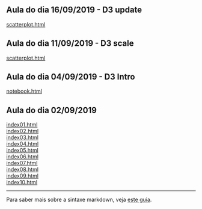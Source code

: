 ## Aula do dia 16/09/2019 - D3 update
[scatterplot.html](d3_update/scatterplot.html)<br>

## Aula do dia 11/09/2019 - D3 scale
[scatterplot.html](d3_scale/scatterplot.html)<br>

## Aula do dia 04/09/2019 - D3 Intro
[notebook.html](d3_intro/notebook.html)<br>

## Aula do dia 02/09/2019

[index01.html](basic/index01.html)<br>
[index02.html](basic/index02.html)<br>
[index03.html](basic/index03.html)<br>
[index04.html](basic/index04.html)<br>
[index05.html](basic/index05.html)<br>
[index06.html](basic/index06.html)<br>
[index07.html](basic/index07.html)<br>
[index08.html](basic/index08.html)<br>
[index09.html](basic/index09.html)<br>
[index10.html](basic/index10.html)<br>

---

Para saber mais sobre a sintaxe markdown, veja [este guia](https://guides.github.com/features/mastering-markdown/).

